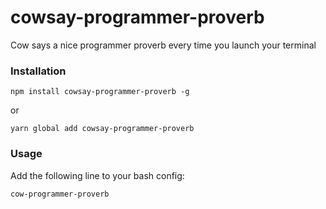 # cowsay-programmer-proverb

Cow says a nice programmer proverb every time you launch your terminal

### Installation
```
npm install cowsay-programmer-proverb -g
```
or
```
yarn global add cowsay-programmer-proverb
```

### Usage
Add the following line to your bash config:
```
cow-programmer-proverb
```
